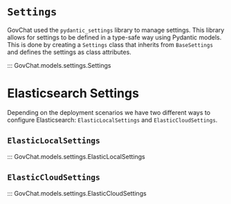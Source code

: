 # `Settings`

GovChat used the `pydantic_settings` library to manage settings. This library allows for settings to be defined in a type-safe way using Pydantic models. This is done by creating a `Settings` class that inherits from `BaseSettings` and defines the settings as class attributes.

::: GovChat.models.settings.Settings

# Elasticsearch Settings

Depending on the deployment scenarios we have two different ways to configure Elasticsearch: `ElasticLocalSettings` and `ElasticCloudSettings`.

## `ElasticLocalSettings`

::: GovChat.models.settings.ElasticLocalSettings

## `ElasticCloudSettings`

::: GovChat.models.settings.ElasticCloudSettings